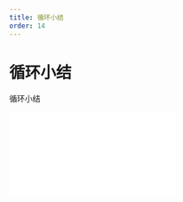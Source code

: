 ```yaml
---
title: 循环小结
order: 14
---
```

# 循环小结

  循环小结

<iframe class="w-full aspect-video" src="//player.bilibili.com/player.html?isOutside=true&aid=114390632305492&bvid=BV17kLez2Ea2&cid=29580002631&p=1" scrolling="no" border="0" frameborder="no" framespacing="0" allowfullscreen="true"></iframe>
